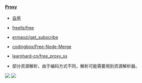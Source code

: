 #### [Proxy](https://www.v2rayfree.eu.org/post/free-v2ray)

*  [自用](https://b.luxury/waf/jCVu3VGrFlVgAcjk2)
*  [freefq/free](https://github.com/freefq/free)
*  [ermaozi/get_subscribe](https://github.com/ermaozi/get_subscribe)
*  [codingbox/Free-Node-Merge](https://github.com/codingbox/Free-Node-Merge)
*  [learnhard-cn/free_proxy_ss](https://github.com/learnhard-cn/free_proxy_ss)


* 部分资源解析，由于编码方式不同，解析可能需要用到资源解析器。

 <p align="left">
 	<a href="https://github.com/Nan-nx/En/blob/master/Proxy.md"><img src='https://img.shields.io/badge/Proxy-v2.0-blue'/></a>
	<a href="https://t.me/Nan_nx"><img src='https://img.shields.io/badge/by-Nan--nx-green'/></a>
 </p>
 
